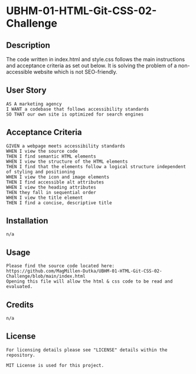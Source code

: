 # UBHM-01-HTML-Git-CSS-02-Challenge

## Description

The code written in index.html and style.css follows the main instructions and acceptance criteria as set out below. It is solving the problem of a non-accessible website which is not SEO-friendly.

## User Story

```
AS A marketing agency
I WANT a codebase that follows accessibility standards
SO THAT our own site is optimized for search engines
```

## Acceptance Criteria

```
GIVEN a webpage meets accessibility standards
WHEN I view the source code
THEN I find semantic HTML elements
WHEN I view the structure of the HTML elements
THEN I find that the elements follow a logical structure independent of styling and positioning
WHEN I view the icon and image elements
THEN I find accessible alt attributes
WHEN I view the heading attributes
THEN they fall in sequential order
WHEN I view the title element
THEN I find a concise, descriptive title
```

## Installation
```
n/a
```
## Usage
```
Please find the source code located here: https://github.com/MagMillen-Dutka/UBHM-01-HTML-Git-CSS-02-Challenge/blob/main/index.html
Opening this file will allow the html & css code to be read and evaluated.

```
## Credits
```
n/a
```
## License
```
For licensing details please see "LICENSE" details within the repository.

MIT License is used for this project.
```
